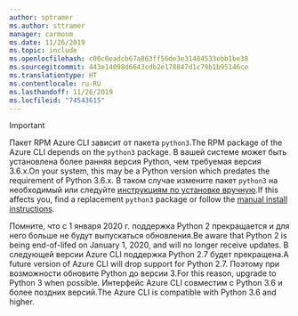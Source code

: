 ```yaml
---
author: sptramer
ms.author: sttramer
manager: carmonm
ms.date: 11/26/2019
ms.topic: include
ms.openlocfilehash: c00c0eadcb67a863ff56de3e31484533ebb1be38
ms.sourcegitcommit: 443e14098d6643cdb2e178847d1c79b1b95146ce
ms.translationtype: HT
ms.contentlocale: ru-RU
ms.lasthandoff: 11/26/2019
ms.locfileid: "74543615"
---
```

> [!IMPORTANT]
>
> <span data-ttu-id="37398-101">Пакет RPM Azure CLI зависит от пакета `python3`.</span><span class="sxs-lookup"><span data-stu-id="37398-101">The RPM package of the Azure CLI depends on the `python3` package.</span></span> <span data-ttu-id="37398-102">В вашей системе может быть установлена более ранняя версия Python, чем требуемая версия 3.6.x.</span><span class="sxs-lookup"><span data-stu-id="37398-102">On your system, this may be a Python version which predates the requirement of Python 3.6.x.</span></span> <span data-ttu-id="37398-103">В таком случае измените пакет `python3` на необходимый или следуйте [инструкциям по установке вручную](../install-azure-cli-linux.md).</span><span class="sxs-lookup"><span data-stu-id="37398-103">If this affects you, find a replacement `python3` package or follow the [manual install instructions](../install-azure-cli-linux.md).</span></span>
>
> <span data-ttu-id="37398-104">Помните, что с 1 января 2020 г. поддержка Python 2 прекращается и для него больше не будут выпускаться обновления.</span><span class="sxs-lookup"><span data-stu-id="37398-104">Be aware that Python 2 is being end-of-lifed on January 1, 2020, and will no longer receive updates.</span></span> <span data-ttu-id="37398-105">В следующей версии Azure CLI поддержка Python 2.7 будет прекращена.</span><span class="sxs-lookup"><span data-stu-id="37398-105">A future version of Azure CLI will drop support for Python 2.7.</span></span> <span data-ttu-id="37398-106">Поэтому при возможности обновите Python до версии 3.</span><span class="sxs-lookup"><span data-stu-id="37398-106">For this reason, upgrade to Python 3 when possible.</span></span> <span data-ttu-id="37398-107">Интерфейс Azure CLI совместим с Python 3.6 и более поздних версий.</span><span class="sxs-lookup"><span data-stu-id="37398-107">The Azure CLI is compatible with Python 3.6 and higher.</span></span>
